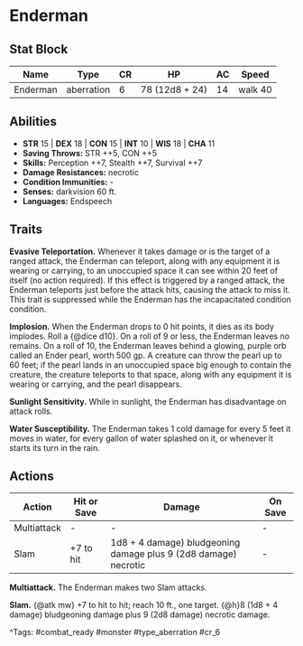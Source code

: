 # Enderman

## Stat Block

| Name | Type | CR | HP | AC | Speed |
|------|------|----|----|----|-------|
| Enderman | aberration | 6 | 78 (12d8 + 24) | 14 | walk 40 |

## Abilities

- **STR** 15 | **DEX** 18 | **CON** 15 | **INT** 10 | **WIS** 18 | **CHA** 11
- **Saving Throws:** STR ++5, CON ++5  
- **Skills:** Perception ++7, Stealth ++7, Survival ++7  
- **Damage Resistances:** necrotic  
- **Condition Immunities:** -  
- **Senses:** darkvision 60 ft.  
- **Languages:** Endspeech

## Traits

**Evasive Teleportation.** Whenever it takes damage or is the target of a ranged attack, the Enderman can teleport, along with any equipment it is wearing or carrying, to an unoccupied space it can see within 20 feet of itself (no action required). If this effect is triggered by a ranged attack, the Enderman teleports just before the attack hits, causing the attack to miss it. This trait is suppressed while the Enderman has the incapacitated condition condition.

**Implosion.** When the Enderman drops to 0 hit points, it dies as its body implodes. Roll a {@dice d10}. On a roll of 9 or less, the Enderman leaves no remains. On a roll of 10, the Enderman leaves behind a glowing, purple orb called an Ender pearl, worth 500 gp. A creature can throw the pearl up to 60 feet; if the pearl lands in an unoccupied space big enough to contain the creature, the creature teleports to that space, along with any equipment it is wearing or carrying, and the pearl disappears.

**Sunlight Sensitivity.** While in sunlight, the Enderman has disadvantage on attack rolls.

**Water Susceptibility.** The Enderman takes 1 cold damage for every 5 feet it moves in water, for every gallon of water splashed on it, or whenever it starts its turn in the rain.


## Actions

| Action | Hit or Save | Damage | On Save |
|--------|--------------|--------|----------|
| Multiattack | - | - | - |
| Slam | +7 to hit | 1d8 + 4 damage) bludgeoning damage plus 9 (2d8 damage) necrotic | - |

**Multiattack.** The Enderman makes two Slam attacks.

**Slam.** {@atk mw} +7 to hit to hit; reach 10 ft., one target. {@h}8 (1d8 + 4 damage) bludgeoning damage plus 9 (2d8 damage) necrotic damage.


^Tags: #combat_ready #monster #type_aberration #cr_6